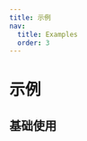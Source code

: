 ```yaml
---
title: 示例
nav:
  title: Examples
  order: 3
---
```


# 示例

## 基础使用

<code src="./demo/demo2.tsx" />
